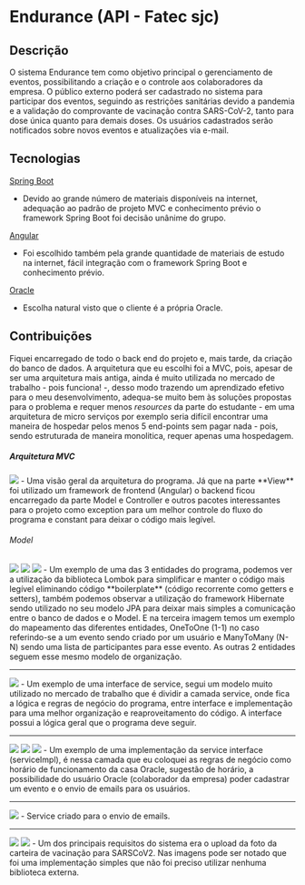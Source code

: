 # Endurance (API - Fatec sjc)

## Descrição
O sistema Endurance tem como objetivo principal o gerenciamento de eventos, possibilitando a criação e o controle aos colaboradores da empresa. O público externo poderá ser cadastrado no sistema para participar dos eventos, seguindo as restrições sanitárias devido a pandemia e a validação do comprovante de vacinação contra SARS-CoV-2, tanto para dose única quanto para demais doses. Os usuários cadastrados serão notificados sobre novos eventos e atualizações via e-mail.

## Tecnologias
[Spring Boot](https://spring.io/projects/spring-boot)
- Devido ao grande número de materiais disponíveis na internet, adequação ao padrão de projeto MVC e conhecimento prévio o framework Spring Boot foi decisão unânime do grupo.
  
[Angular](https://angular.io/cli)
- Foi escolhido também pela grande quantidade de materiais de estudo na internet, fácil integração com o framework Spring Boot e conhecimento prévio. 
  
[Oracle](https://www.oracle.com/br/database/)
- Escolha natural visto que o cliente é a própria Oracle.


## Contribuições
Fiquei encarregado de todo o back end do projeto e, mais tarde, da criação do banco de dados. A arquitetura que eu escolhi foi a MVC, pois, apesar de ser uma arquitetura mais antiga, ainda é muito utilizada no mercado de trabalho - pois funciona! -, desso modo trazendo um aprendizado efetivo para o meu desenvolvimento, adequa-se muito bem às soluções propostas para o problema e requer menos *resources* da parte do estudante - em uma arquitetura de micro serviços por exemplo seria difícil encontrar uma maneira de hospedar pelos menos 5 end-points sem pagar nada - pois, sendo estruturada de maneira monolitica, requer apenas uma hospedagem.

##### Arquitetura MVC
<img src="img/MVC.PNG">
- Uma visão geral da arquitetura do programa. Já que na parte **View** foi utilizado um framework de frontend (Angular) o backend ficou encarregado da parte Model e Controller e outros pacotes interessantes para o projeto como exception para um melhor controle do fluxo do programa e constant para deixar o código mais legível.

###### Model
<img src="img/model1.PNG">
<img src="img/model2.PNG">
<img src="img/model3.PNG">
- Um exemplo de uma das 3 entidades do programa, podemos ver a utilização da biblioteca Lombok para simplificar e manter o código mais legível eliminando código **boilerplate** (código recorrente como getters e setters), também podemos observar a utilização do framework Hibernate sendo utilizado no seu modelo JPA para deixar mais simples a comunicação entre o banco de dados e o Model. E na terceira imagem temos um exemplo do mapeamento das diferentes entidades, OneToOne (1-1) no caso referindo-se a um evento sendo criado por um usuário e ManyToMany (N-N) sendo uma lista de participantes para esse evento. As outras 2 entidades seguem esse mesmo modelo de organização.
<hr>
<img src="img/service1.PNG">
- Um exemplo de uma interface de service, segui um modelo muito utilizado no mercado de trabalho que é dividir a camada service, onde fica a lógica e regras de negócio do programa, entre interface e implementação para uma melhor organização e reaproveitamento do código. A interface possui a lógica geral que o programa deve seguir.
<hr>
<img src="img/serviceImpl1.PNG">
<img src="img/serviceImpl2.PNG">
<img src="img/serviceImpl3.PNG">
- Um exemplo de uma implementação da service interface (serviceImpl), é nessa camada que eu coloquei as regras de negócio como horário de funcionamento da casa Oracle, sugestão de horário, a possibilidade do usuário Oracle (colaborador da empresa) poder cadastrar um evento e o envio de emails para os usuários.
<hr>
<img src="img/serviceImpl4.PNG">
- Service criado para o envio de emails.
<hr>
<img src="img/vaccine1.PNG">
<img src="img/vaccine2.PNG">
- Um dos principais requisitos do sistema era o upload da foto da carteira de vacinação para SARSCoV2. Nas imagens pode ser notado que foi uma implementação simples que não foi preciso utilizar nenhuma biblioteca externa.
